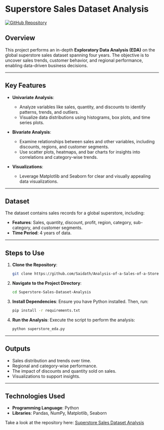 # **Superstore Sales Dataset Analysis**

[![GitHub Repository](https://img.shields.io/badge/GitHub-Repository-blue?logo=github)](https://github.com/Saidath/Analysis-of-a-Sales-of-a-Store)

## **Overview**
This project performs an in-depth **Exploratory Data Analysis (EDA)** on the global superstore sales dataset spanning four years. The objective is to uncover sales trends, customer behavior, and regional performance, enabling data-driven business decisions.

---

## **Key Features**
- **Univariate Analysis**:
  - Analyze variables like sales, quantity, and discounts to identify patterns, trends, and outliers.
  - Visualize data distributions using histograms, box plots, and time series plots.

- **Bivariate Analysis**:
  - Examine relationships between sales and other variables, including discounts, regions, and customer segments.
  - Use scatter plots, heatmaps, and bar charts for insights into correlations and category-wise trends.

- **Visualizations**:
  - Leverage Matplotlib and Seaborn for clear and visually appealing data visualizations.

---

## **Dataset**
The dataset contains sales records for a global superstore, including:
- **Features**: Sales, quantity, discount, profit, region, category, sub-category, and customer segments.
- **Time Period**: 4 years of data.

---

## **Steps to Use**
1. **Clone the Repository**:
   ```bash
   git clone https://github.com/Saidath/Analysis-of-a-Sales-of-a-Store.git
   ```

2. **Navigate to the Project Directory**:
   ```bash
   cd Superstore-Sales-Dataset-Analysis
   ```

3. **Install Dependencies**:
   Ensure you have Python installed. Then, run:
   ```bash
   pip install -r requirements.txt
   ```

4. **Run the Analysis**:
   Execute the script to perform the analysis:
   ```bash
   python superstore_eda.py
   ```

---

## **Outputs**
- Sales distribution and trends over time.
- Regional and category-wise performance.
- The impact of discounts and quantity sold on sales.
- Visualizations to support insights.

---

## **Technologies Used**
- **Programming Language**: Python  
- **Libraries**: Pandas, NumPy, Matplotlib, Seaborn  

Take a look at the repository here: [Superstore Sales Dataset Analysis](https://github.com/Saidath/Analysis-of-a-Sales-of-a-Store)
